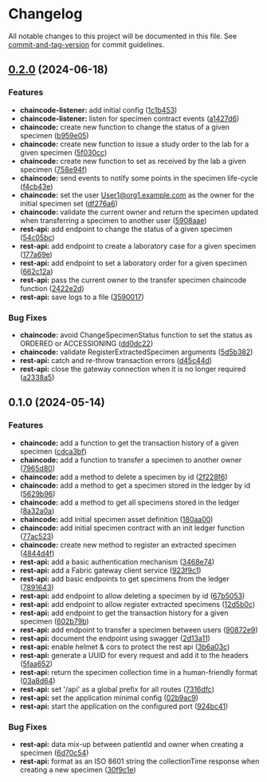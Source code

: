 # Changelog

All notable changes to this project will be documented in this file. See [commit-and-tag-version](https://github.com/absolute-version/commit-and-tag-version) for commit guidelines.

## [0.2.0](https://github.com/datencia/blockchain-specimen-traceability/compare/v0.1.0...v0.2.0) (2024-06-18)


### Features

* **chaincode-listener:** add initial config ([1c1b453](https://github.com/datencia/blockchain-specimen-traceability/commit/1c1b453e2aa7a5c2a96b43805175ec753aa06cff))
* **chaincode-listener:** listen for specimen contract events ([a1427d6](https://github.com/datencia/blockchain-specimen-traceability/commit/a1427d62d10f80c220fda245a8a9b0a51de87c80))
* **chaincode:** create new function to change the status of a given specimen ([b959e05](https://github.com/datencia/blockchain-specimen-traceability/commit/b959e05fb8c3a83fa5ed31ec57bc4d30424aae22))
* **chaincode:** create new function to issue a study order to the lab for a given specimen ([5f030cc](https://github.com/datencia/blockchain-specimen-traceability/commit/5f030cc2902a842ae46c2b0424b81b89a0c190e3))
* **chaincode:** create new function to set as received by the lab a given specimen ([758e94f](https://github.com/datencia/blockchain-specimen-traceability/commit/758e94fa3af1b755b76f5904555869b27a7b7379))
* **chaincode:** send events to notify some points in the specimen life-cycle ([f4cb43e](https://github.com/datencia/blockchain-specimen-traceability/commit/f4cb43e53994d08cb17ab8d8a8255ade2b189520))
* **chaincode:** set the user User1@org1.example.com as the owner for the initial specimen set ([df276a6](https://github.com/datencia/blockchain-specimen-traceability/commit/df276a6070188d697bc6515810599a102d0f4570))
* **chaincode:** validate the current owner and return the specimen updated when transferring a specimen to another user ([5908aae](https://github.com/datencia/blockchain-specimen-traceability/commit/5908aae96c3f7f94b67f0ddc4834176bc535cef1))
* **rest-api:** add endpoint to change the status of a given specimen ([54c05bc](https://github.com/datencia/blockchain-specimen-traceability/commit/54c05bc8786c621395f154bb8f97a0921d603614))
* **rest-api:** add endpoint to create a laboratory case for a given specimen ([177a69e](https://github.com/datencia/blockchain-specimen-traceability/commit/177a69e976ba9a382d52f26dcb7da8fd7dfc33d2))
* **rest-api:** add endpoint to set a laboratory order for a given specimen ([662c12a](https://github.com/datencia/blockchain-specimen-traceability/commit/662c12a8030a512f2fdd3a65b8c8723e86e2c7fa))
* **rest-api:** pass the current owner to the transfer specimen chaincode function ([2422e2d](https://github.com/datencia/blockchain-specimen-traceability/commit/2422e2d897ef3c7210d52003b030fc8855ec5cb1))
* **rest-api:** save logs to a file ([3590017](https://github.com/datencia/blockchain-specimen-traceability/commit/35900178fd775637234e35d156bf680690d4e685))


### Bug Fixes

* **chaincode:** avoid ChangeSpecimenStatus function to set the status as ORDERED or ACCESSIONING ([dd0dc22](https://github.com/datencia/blockchain-specimen-traceability/commit/dd0dc22b25da5472271786a7ca3119d10edc1aba))
* **chaincode:** validate RegisterExtractedSpecimen arguments ([5d5b382](https://github.com/datencia/blockchain-specimen-traceability/commit/5d5b3825c932c506400c4512b17f2a2ff246c7cc))
* **rest-api:** catch and re-throw transaction errors ([d45c44d](https://github.com/datencia/blockchain-specimen-traceability/commit/d45c44d1abc3e0b8af3893a58c5a1d089fe600f9))
* **rest-api:** close the gateway connection when it is no longer required ([a2338a5](https://github.com/datencia/blockchain-specimen-traceability/commit/a2338a5e619910bf751fb3bfba7af2be06b4000a))

## 0.1.0 (2024-05-14)


### Features

* **chaincode:** add a function to get the transaction history of a given specimen ([cdca3bf](https://github.com/datencia/blockchain-specimen-traceability/commit/cdca3bf2126d02f1e87236a78997c8317c90fe82))
* **chaincode:** add a function to transfer a specimen to another owner ([7965d80](https://github.com/datencia/blockchain-specimen-traceability/commit/7965d80a1e475ff692ba581baebea875291d8eb3))
* **chaincode:** add a method to delete a specimen by id ([2f228f6](https://github.com/datencia/blockchain-specimen-traceability/commit/2f228f683421e0282a8b1faf36ae2ad938a5d418))
* **chaincode:** add a method to get a specimen stored in the ledger by id ([5629b96](https://github.com/datencia/blockchain-specimen-traceability/commit/5629b9664c45efa3a5e9b7b9947b9d779fd6c0cb))
* **chaincode:** add a method to get all specimens stored in the ledger ([8a32a0a](https://github.com/datencia/blockchain-specimen-traceability/commit/8a32a0a96ce8d33c8d601df99044288ac8903508))
* **chaincode:** add initial specimen asset definition ([180aa00](https://github.com/datencia/blockchain-specimen-traceability/commit/180aa00559c723f61c928031efb2f450b44afb37))
* **chaincode:** add initial specimen contract with an init ledger function ([77ac523](https://github.com/datencia/blockchain-specimen-traceability/commit/77ac52343c07213c7f2bc4abfff94cb63640d078))
* **chaincode:** create new method to register an extracted specimen ([4844d4f](https://github.com/datencia/blockchain-specimen-traceability/commit/4844d4f026d4793c6d85247d4b6ac92632444a02))
* **rest-api:** add a basic authentication mechanism ([3468e74](https://github.com/datencia/blockchain-specimen-traceability/commit/3468e742547f4ca8d7a4b7f5283a3c702220d684))
* **rest-api:** add a Fabric gateway client service ([923f9c1](https://github.com/datencia/blockchain-specimen-traceability/commit/923f9c14931389e3e60ae2c491af2a8bccc98329))
* **rest-api:** add basic endpoints to get specimens from the ledger ([7891643](https://github.com/datencia/blockchain-specimen-traceability/commit/7891643a91b2de17f3e1916fdb0fddc5521888a8))
* **rest-api:** add endpoint to allow deleting a specimen by id ([67b5053](https://github.com/datencia/blockchain-specimen-traceability/commit/67b5053218f54835afaf4db407ae0402d4248121))
* **rest-api:** add endpoint to allow register extracted specimens ([12d5b0c](https://github.com/datencia/blockchain-specimen-traceability/commit/12d5b0cd880a1111c1663bcc437dd501c16043c8))
* **rest-api:** add endpoint to get the transaction history for a given specimen ([602b79b](https://github.com/datencia/blockchain-specimen-traceability/commit/602b79b8fc02187a3d595d812b2b33b3ac941d28))
* **rest-api:** add endpoint to transfer a specimen between users ([90872e9](https://github.com/datencia/blockchain-specimen-traceability/commit/90872e905899b0dc6de22eae164f6c70592e9114))
* **rest-api:** document the endpoint using swagger ([2d13a11](https://github.com/datencia/blockchain-specimen-traceability/commit/2d13a11a571069343edb5b7cc91c420197c19eb7))
* **rest-api:** enable helmet & cors to protect the rest api ([3b6a03c](https://github.com/datencia/blockchain-specimen-traceability/commit/3b6a03c5faa33b78b6f07a9c7834b200184af880))
* **rest-api:** generate a UUID for every request and add it to the headers ([5faa652](https://github.com/datencia/blockchain-specimen-traceability/commit/5faa652e79895555d414f872ed3d7a4af8c191c5))
* **rest-api:** return the specimen collection time in a human-friendly format ([03a8d64](https://github.com/datencia/blockchain-specimen-traceability/commit/03a8d64b55316a06f5165634d139299d174ba3aa))
* **rest-api:** set '/api' as a global prefix for all routes ([7316dfc](https://github.com/datencia/blockchain-specimen-traceability/commit/7316dfc707ebf9bb7d91b9337662277d4f809ae3))
* **rest-api:** set the application minimal config ([02b9ac9](https://github.com/datencia/blockchain-specimen-traceability/commit/02b9ac9160839bb6e1f0ba6ef4aa74eb8f8ef4ed))
* **rest-api:** start the application on the configured port ([924bc41](https://github.com/datencia/blockchain-specimen-traceability/commit/924bc41b109612c9eb8f72f6def908227a1f64c2))


### Bug Fixes

* **rest-api:** data mix-up between patientId and owner when creating a specimen ([6d70c54](https://github.com/datencia/blockchain-specimen-traceability/commit/6d70c542f7dfa443e8a68e7050491a6c4c6b092c))
* **rest-api:** format as an ISO 8601 string the collectionTime response when creating a new specimen ([30f9c1e](https://github.com/datencia/blockchain-specimen-traceability/commit/30f9c1e82d8a7cb779df81b432b07e025d8c69f6))
